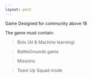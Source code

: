 ```yaml
---
layout: post
---
```


Game Designed for community above 18

The game must contain:

> Bots (AI & Machine learning)

> BattleGrounds game

> Missions

> Team Up Squad mode
